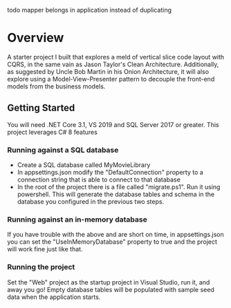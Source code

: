 todo mapper belongs in application instead of duplicating

# Overview
A starter project I built that explores a meld of vertical slice code layout with CQRS, in the same vain as Jason Taylor's Clean Architecture. Additionally, as suggested by Uncle Bob Martin in his Onion Architecture, it will also explore using a Model-View-Presenter pattern to decouple the front-end models from the business models.

## Getting Started
You will need .NET Core 3.1,  VS 2019 and SQL Server 2017 or greater. This project leverages C# 8 features

### Running against a SQL database
- Create a SQL database called MyMovieLibrary
- In appsettings.json modify the "DefaultConnection" property to a connection string that is able to connect to that database
- In the root of the project there is a file called "migrate.ps1". Run it using powershell. This will generate the database tables and schema in the database you configured in the previous two steps.

### Running against an in-memory database
If you have trouble with the above and are short on time, in appsettings.json you can set the "UseInMemoryDatabase" property to true and the project will work fine just like that.

### Running the project
Set the "Web" project as the startup project in Visual Studio, run it, and away you go! Empty database tables will be populated with sample seed data when the application starts.




